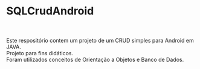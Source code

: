 # SQLCrudAndroid
<br>
<br>
Este respositório contem um projeto de um CRUD simples para Android em JAVA.<br>
Projeto para fins didáticos.<br>
Foram utilizados conceitos de Orientação a Objetos e Banco de Dados. 
